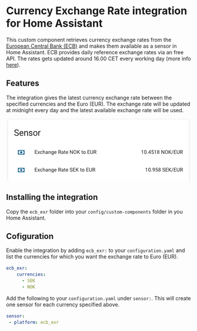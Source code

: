 # Currency Exchange Rate integration for Home Assistant
This custom component retrieves currency exchange rates from the [European Central Bank (ECB)](https://www.ecb.europa.eu/) and makes them available as a sensor in Home Assistant. ECB provides daily reference exchange rates via an free API. The rates gets updated around 16.00 CET every working day (more info [here](https://www.ecb.europa.eu/stats/policy_and_exchange_rates/euro_reference_exchange_rates/html/index.en.html)).

## Features
The integration gives the latest currency exchange rate between the specified currencies and the Euro (EUR). The exchange rate will be updated at midnight every day and the latest available exchange rate will be used.

![Exchange Rate Sensor](docs/exchange_rate_sensor.png)

## Installing the integration
Copy the `ecb_exr` folder into your `config/custom-components` folder in you Home Assistant.

## Cofiguration
Enable the integration by adding `ecb_exr:` to your `configuration.yaml` and list the currencies for which you want the exchange rate to Euro (EUR).

```yaml
ecb_exr:
    currencies:
      - SEK
      - NOK
```

Add the following to your `configuration.yaml` under `sensor:`. This will create one sensor for each currency specified above.
```yaml
sensor:
 - platform: ecb_exr
 ```
